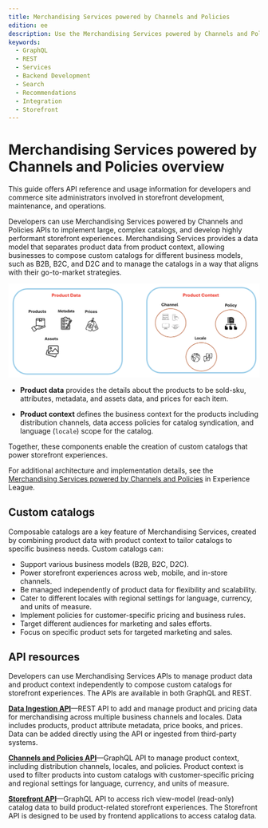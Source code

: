 ```yaml
---
title: Merchandising Services powered by Channels and Policies
edition: ee
description: Use the Merchandising Services powered by Channels and Polices to implement large, complex catalogs and develop highly performant storefront experiences.
keywords:
  - GraphQL
  - REST
  - Services
  - Backend Development
  - Search
  - Recommendations
  - Integration
  - Storefront
---
```


# Merchandising Services powered by Channels and Policies overview

This guide offers API reference and usage information for developers and commerce site administrators involved in storefront development, maintenance, and operations.

Developers can use Merchandising Services powered by Channels and Policies APIs to implement large, complex catalogs, and develop highly performant storefront experiences. Merchandising Services provides a data model that separates product data from product context, allowing businesses to compose custom catalogs for different business models, such as B2B, B2C, and D2C and to manage the catalogs in a way that aligns with their go-to-market strategies.

![Merchandising Services product data and context](../_images/merchandising/merchandising-svcs-parts.png)

- **Product data** provides the details about the products to be sold-sku, attributes, metadata, and assets data, and prices for each item.

- **Product context** defines the business context for the products including distribution channels, data access policies for catalog syndication, and language (`locale`) scope for the catalog.

Together, these components enable the creation of custom catalogs that power storefront experiences.

<InlineAlert variant="info" slots="text"/>

For additional architecture and implementation details, see the [Merchandising Services powered by Channels and Policies](https://experienceleague.adobe.com/en/docs/commerce/merchandising-services/overview) in Experience League.

## Custom catalogs

Composable catalogs are a key feature of Merchandising Services, created by combining product data with product context to tailor catalogs to specific business needs. Custom catalogs can:

- Support various business models (B2B, B2C, D2C).
- Power storefront experiences across web, mobile, and in-store channels.
- Be managed independently of product data for flexibility and scalability.
- Cater to different locales with regional settings for language, currency, and units of measure.
- Implement policies for customer-specific pricing and business rules.
- Target different audiences for marketing and sales efforts.
- Focus on specific product sets for targeted marketing and sales.

## API resources

Developers can use Merchandising Services APIs to manage product data and product context independently to compose custom catalogs for storefront experiences. The APIs are available in both GraphQL and REST.

**[Data Ingestion API](data-ingestion/index.md)**—REST API to add and manage product and pricing data for merchandising across multiple business channels and locales. Data includes products, product attribute metadata, price books, and prices. Data can be added directly using the API or ingested from third-party systems.

**[Channels and Policies API](admin/index.md)**—GraphQL API to manage product context, including distribution channels, locales, and policies. Product context is used to filter products into custom catalogs with customer-specific pricing and regional settings for language, currency, and units of measure.

**[Storefront API]( ../../../static/graphql-api/admin-api/index.html)**—GraphQL API to access rich view-model (read-only) catalog data to build product-related storefront experiences. The Storefront API is designed to be used by frontend applications to access catalog data.
